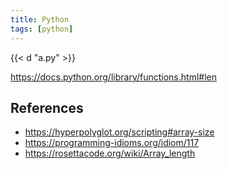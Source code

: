 ```yaml
---
title: Python
tags: [python]
---
```


{{< d "a.py" >}}

<https://docs.python.org/library/functions.html#len>

## References

- <https://hyperpolyglot.org/scripting#array-size>
- <https://programming-idioms.org/idiom/117>
- <https://rosettacode.org/wiki/Array_length>
